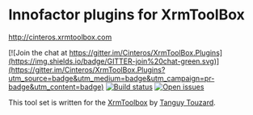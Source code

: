 # Innofactor plugins for XrmToolBox

http://cinteros.xrmtoolbox.com

[![Join the chat at
https://gitter.im/Cinteros/XrmToolBox.Plugins](https://img.shields.io/badge/GITTER-join%20chat-green.svg)](https://gitter.im/Cinteros/XrmToolBox.Plugins?utm_source=badge&utm_medium=badge&utm_campaign=pr-badge&utm_content=badge) 
[![Build status](https://ci.appveyor.com/api/projects/status/p1of4cxsyl4938sm/branch/master?svg=true)](https://ci.appveyor.com/project/rappen/xrmtoolbox-plugins/branch/master)
[![Open issues](https://img.shields.io/github/issues/Cinteros/XrmToolBox.Plugins.svg)](https://github.com/Cinteros/XrmToolBox.Plugins/issues/)

This tool set is written for the [XrmToolbox](http://www.xrmtoolbox.com/) by
[Tanguy Touzard](https://github.com/MscrmTools).

